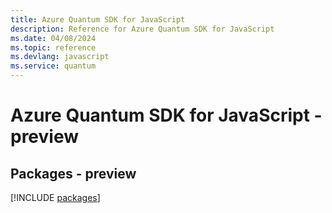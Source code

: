 ```yaml
---
title: Azure Quantum SDK for JavaScript
description: Reference for Azure Quantum SDK for JavaScript
ms.date: 04/08/2024
ms.topic: reference
ms.devlang: javascript
ms.service: quantum
---
```

# Azure Quantum SDK for JavaScript - preview
## Packages - preview
[!INCLUDE [packages](quantum-index.md)]